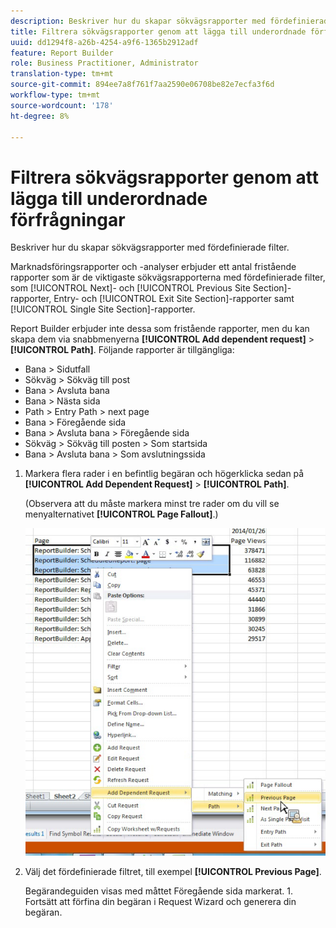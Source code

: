 ```yaml
---
description: Beskriver hur du skapar sökvägsrapporter med fördefinierade filter.
title: Filtrera sökvägsrapporter genom att lägga till underordnade förfrågningar
uuid: dd1294f8-a26b-4254-a9f6-1365b2912adf
feature: Report Builder
role: Business Practitioner, Administrator
translation-type: tm+mt
source-git-commit: 894ee7a8f761f7aa2590e06708be82e7ecfa3f6d
workflow-type: tm+mt
source-wordcount: '178'
ht-degree: 8%

---
```



# Filtrera sökvägsrapporter genom att lägga till underordnade förfrågningar

Beskriver hur du skapar sökvägsrapporter med fördefinierade filter.

Marknadsföringsrapporter och -analyser erbjuder ett antal fristående rapporter som är de viktigaste sökvägsrapporterna med fördefinierade filter, som [!UICONTROL Next]- och [!UICONTROL Previous Site Section]-rapporter, Entry- och [!UICONTROL Exit Site Section]-rapporter samt [!UICONTROL Single Site Section]-rapporter.

Report Builder erbjuder inte dessa som fristående rapporter, men du kan skapa dem via snabbmenyerna **[!UICONTROL Add dependent request]** > **[!UICONTROL Path]**. Följande rapporter är tillgängliga:

* Bana > Sidutfall
* Sökväg > Sökväg till post
* Bana > Avsluta bana
* Bana > Nästa sida
* Path > Entry Path > next page
* Bana > Föregående sida
* Bana > Avsluta bana > Föregående sida
* Sökväg > Sökväg till posten > Som startsida
* Bana > Avsluta bana > Som avslutningssida

1. Markera flera rader i en befintlig begäran och högerklicka sedan på **[!UICONTROL Add Dependent Request]** > **[!UICONTROL Path]**.

   (Observera att du måste markera minst tre rader om du vill se menyalternativet **[!UICONTROL Page Fallout]**.)

   ![](assets/dependen_request.png)

1. Välj det fördefinierade filtret, till exempel **[!UICONTROL Previous Page]**.

   Begärandeguiden visas med måttet Föregående sida markerat. 1. Fortsätt att förfina din begäran i Request Wizard och generera din begäran.
